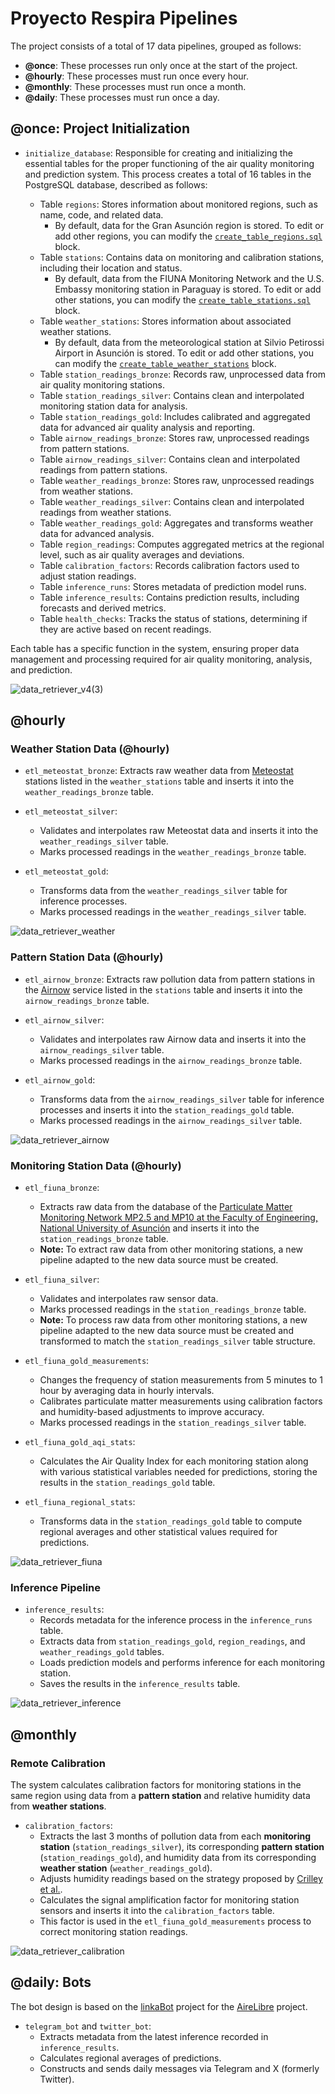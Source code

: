 # Proyecto Respira Pipelines

The project consists of a total of 17 data pipelines, grouped as follows:
- **@once**: These processes run only once at the start of the project.
- **@hourly**: These processes must run once every hour.
- **@monthly**: These processes must run once a month.
- **@daily**: These processes must run once a day.

## @once: Project Initialization

- `initialize_database`: Responsible for creating and initializing the essential tables for the proper functioning of the air quality monitoring and prediction system. This process creates a total of 16 tables in the PostgreSQL database, described as follows:

  - Table `regions`: Stores information about monitored regions, such as name, code, and related data.
    - By default, data for the Gran Asunción region is stored. To edit or add other regions, you can modify the [`create_table_regions.sql`](https://github.com/ProyectoRespira/data_retriever/blob/documentation/etl-pipeline/custom/create_table_regions.sql) block.
  - Table `stations`: Contains data on monitoring and calibration stations, including their location and status.
    - By default, data from the FIUNA Monitoring Network and the U.S. Embassy monitoring station in Paraguay is stored. To edit or add other stations, you can modify the [`create_table_stations.sql`](https://github.com/ProyectoRespira/data_retriever/blob/documentation/etl-pipeline/custom/create_table_stations.sql) block.
  - Table `weather_stations`: Stores information about associated weather stations.
    - By default, data from the meteorological station at Silvio Petirossi Airport in Asunción is stored. To edit or add other stations, you can modify the [`create_table_weather_stations`](https://github.com/ProyectoRespira/data_retriever/blob/documentation/etl-pipeline/custom/create_table_weather_stations.sql) block.
  - Table `station_readings_bronze`: Records raw, unprocessed data from air quality monitoring stations.
  - Table `station_readings_silver`: Contains clean and interpolated monitoring station data for analysis.
  - Table `station_readings_gold`: Includes calibrated and aggregated data for advanced air quality analysis and reporting.
  - Table `airnow_readings_bronze`: Stores raw, unprocessed readings from pattern stations.
  - Table `airnow_readings_silver`: Contains clean and interpolated readings from pattern stations.
  - Table `weather_readings_bronze`: Stores raw, unprocessed readings from weather stations.
  - Table `weather_readings_silver`: Contains clean and interpolated readings from weather stations.
  - Table `weather_readings_gold`: Aggregates and transforms weather data for advanced analysis.
  - Table `region_readings`: Computes aggregated metrics at the regional level, such as air quality averages and deviations.
  - Table `calibration_factors`: Records calibration factors used to adjust station readings.
  - Table `inference_runs`: Stores metadata of prediction model runs.
  - Table `inference_results`: Contains prediction results, including forecasts and derived metrics.
  - Table `health_checks`: Tracks the status of stations, determining if they are active based on recent readings.

Each table has a specific function in the system, ensuring proper data management and processing required for air quality monitoring, analysis, and prediction.

![data_retriever_v4(3)](https://github.com/user-attachments/assets/e1203340-85c2-4a4b-b12d-3348f5e00e16)

## @hourly
### Weather Station Data (@hourly)
- `etl_meteostat_bronze`: Extracts raw weather data from [Meteostat](https://dev.meteostat.net/python/#installation) stations listed in the `weather_stations` table and inserts it into the `weather_readings_bronze` table.

- `etl_meteostat_silver`:
  - Validates and interpolates raw Meteostat data and inserts it into the `weather_readings_silver` table.
  - Marks processed readings in the `weather_readings_bronze` table.

- `etl_meteostat_gold`:
  - Transforms data from the `weather_readings_silver` table for inference processes.
  - Marks processed readings in the `weather_readings_silver` table.

![data_retriever_weather](https://github.com/user-attachments/assets/ab02437d-cc7e-47ee-9bd3-0105412f2b15)
 
### Pattern Station Data (@hourly)
- `etl_airnow_bronze`: Extracts raw pollution data from pattern stations in the [Airnow](https://www.airnow.gov/) service listed in the `stations` table and inserts it into the `airnow_readings_bronze` table.

- `etl_airnow_silver`:
  - Validates and interpolates raw Airnow data and inserts it into the `airnow_readings_silver` table.
  - Marks processed readings in the `airnow_readings_bronze` table.

- `etl_airnow_gold`:
  - Transforms data from the `airnow_readings_silver` table for inference processes and inserts it into the `station_readings_gold` table.
  - Marks processed readings in the `airnow_readings_silver` table.
 
![data_retriever_airnow](https://github.com/user-attachments/assets/18c846ed-25d3-41ec-95b4-aab3066fb7a1)

 
### Monitoring Station Data (@hourly)
- `etl_fiuna_bronze`:
  - Extracts raw data from the database of the [Particulate Matter Monitoring Network MP2.5 and MP10 at the Faculty of Engineering, National University of Asunción](https://www.ing.una.py/?page_id=45577) and inserts it into the `station_readings_bronze` table.
  - **Note:** To extract raw data from other monitoring stations, a new pipeline adapted to the new data source must be created.

- `etl_fiuna_silver`:
  - Validates and interpolates raw sensor data.
  - Marks processed readings in the `station_readings_bronze` table.
  - **Note:** To process raw data from other monitoring stations, a new pipeline adapted to the new data source must be created and transformed to match the `station_readings_silver` table structure.
  
- `etl_fiuna_gold_measurements`:
  - Changes the frequency of station measurements from 5 minutes to 1 hour by averaging data in hourly intervals.
  - Calibrates particulate matter measurements using calibration factors and humidity-based adjustments to improve accuracy.
  - Marks processed readings in the `station_readings_silver` table.

- `etl_fiuna_gold_aqi_stats`:
  - Calculates the Air Quality Index for each monitoring station along with various statistical variables needed for predictions, storing the results in the `station_readings_gold` table.
  
- `etl_fiuna_regional_stats`:
  - Transforms data in the `station_readings_gold` table to compute regional averages and other statistical values required for predictions.
 
![data_retriever_fiuna](https://github.com/user-attachments/assets/b0c05ec8-bab4-4713-be39-aeacc4468007)


### Inference Pipeline
- `inference_results`:
  - Records metadata for the inference process in the `inference_runs` table.
  - Extracts data from `station_readings_gold`, `region_readings`, and `weather_readings_gold` tables.
  - Loads prediction models and performs inference for each monitoring station.
  - Saves the results in the `inference_results` table.
  
![data_retriever_inference](https://github.com/user-attachments/assets/e21655ae-9318-434c-9fb8-2e403e06d08d)

## @monthly
### Remote Calibration 
The system calculates calibration factors for monitoring stations in the same region using data from a **pattern station** and relative humidity data from **weather stations**.
- `calibration_factors`:
  - Extracts the last 3 months of pollution data from each **monitoring station** (`station_readings_silver`), its corresponding **pattern station** (`station_readings_gold`), and humidity data from its corresponding **weather station** (`weather_readings_gold`).
  - Adjusts humidity readings based on the strategy proposed by [Crilley et al.](https://amt.copernicus.org/articles/11/709/2018/).
  - Calculates the signal amplification factor for monitoring station sensors and inserts it into the `calibration_factors` table.
  - This factor is used in the `etl_fiuna_gold_measurements` process to correct monitoring station readings.

![data_retriever_calibration](https://github.com/user-attachments/assets/4e540bed-578d-40e0-9d9b-6ef4c51e9703)

## @daily: Bots
The bot design is based on the [linkaBot](https://github.com/melizeche/linkaBot/tree/main) project for the [AireLibre](https://github.com/melizeche/AireLibre) project.

- `telegram_bot` and `twitter_bot`:
  - Extracts metadata from the latest inference recorded in `inference_results`.
  - Calculates regional averages of predictions.
  - Constructs and sends daily messages via Telegram and X (formerly Twitter).

